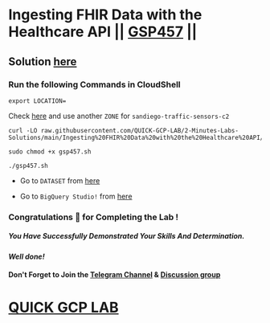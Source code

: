# Ingesting FHIR Data with the Healthcare API || [GSP457](https://www.cloudskillsboost.google/focuses/6104?parent=catalog) ||

## Solution [here]()

### Run the following Commands in CloudShell
```
export LOCATION=
```
Check [here](https://console.cloud.google.com/bigtable/instances/sandiego?) and use another `ZONE` for `sandiego-traffic-sensors-c2` 
```
curl -LO raw.githubusercontent.com/QUICK-GCP-LAB/2-Minutes-Labs-Solutions/main/Ingesting%20FHIR%20Data%20with%20the%20Healthcare%20API/gsp457.sh

sudo chmod +x gsp457.sh

./gsp457.sh
```

* Go to `DATASET` from [here](https://console.cloud.google.com/healthcare/browser?)

* Go to `BigQuery Studio!` from [here](https://console.cloud.google.com/bigquery?)

### Congratulations 🎉 for Completing the Lab !

##### *You Have Successfully Demonstrated Your Skills And Determination.*

#### *Well done!*

#### Don't Forget to Join the [Telegram Channel](https://t.me/QuickGcpLab) & [Discussion group](https://t.me/QuickGcpLabChats)

# [QUICK GCP LAB](https://www.youtube.com/@quickgcplab)
